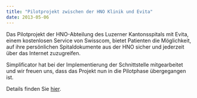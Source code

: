 ```yaml
---
title: "Pilotprojekt zwischen der HNO Klinik und Evita"
date: 2013-05-06
---
```


Das Pilotprojekt der HNO-Abteilung des Luzerner Kantonsspitals mit Evita, einem kostenlosen Service von Swisscom, bietet Patienten die Möglichkeit, auf ihre persönlichen Spitaldokumente aus der HNO sicher und jederzeit über das Internet zuzugreifen.

Simplificator hat bei der Implementierung der Schnittstelle mitgearbeitet und wir freuen uns, dass das Projekt nun in die Pilotphase übergegangen ist.

Details finden Sie [hier](https://www.luks.ch/aktuell/medienmitteilungen/medienmitteilungen-detail/news/pilotprojekt-zwischen-der-hno-klinik-des-luzerner-kantonsspital-und-evita-einem-service-von-swissco/90.html).
